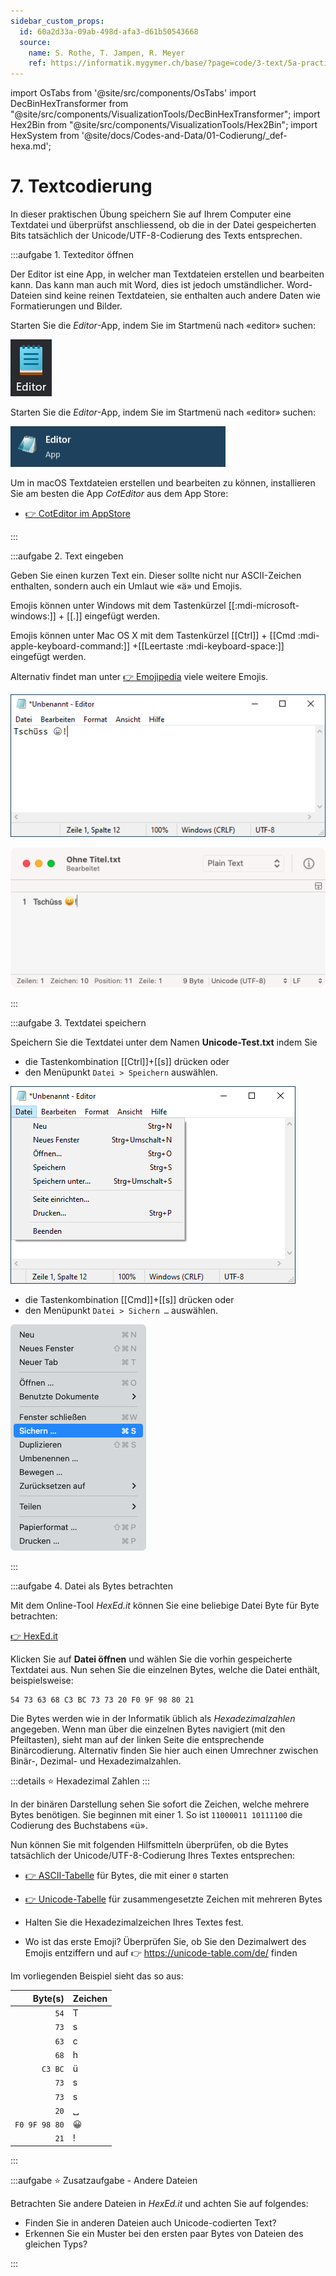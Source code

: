 ```yaml
---
sidebar_custom_props:
  id: 60a2d33a-09ab-498d-afa3-d61b50543668
  source:
    name: S. Rothe, T. Jampen, R. Meyer
    ref: https://informatik.mygymer.ch/base/?page=code/3-text/5a-practical-windows/
---
```


import OsTabs from '@site/src/components/OsTabs'
import DecBinHexTransformer from "@site/src/components/VisualizationTools/DecBinHexTransformer";
import Hex2Bin from "@site/src/components/VisualizationTools/Hex2Bin";
import HexSystem from '@site/docs/Codes-and-Data/01-Codierung/_def-hexa.md';

# 7. Textcodierung

In dieser praktischen Übung speichern Sie auf Ihrem Computer eine Textdatei und überprüfst anschliessend, ob die in der Datei gespeicherten Bits tatsächlich der Unicode/UTF-8-Codierung des Texts entsprechen.

:::aufgabe 1. Texteditor öffnen
<Answer type="state" webKey="528f373f-d9d7-4fe4-a211-c27726f18dd3" />

Der Editor ist eine App, in welcher man Textdateien erstellen und bearbeiten kann. Das kann man auch mit Word, dies ist jedoch umständlicher. Word-Dateien sind keine reinen Textdateien, sie enthalten auch andere Daten wie Formatierungen und Bilder.

<OsTabs>
<TabItem value="win">

Starten Sie die _Editor_-App, indem Sie im Startmenü nach «editor» suchen:

![](images/07-editor-win11.png)

</TabItem>
<TabItem value="win10">

Starten Sie die _Editor_-App, indem Sie im Startmenü nach «editor» suchen:

![](images/07-editor-win10.png)

</TabItem>
<TabItem value="mac">

Um in macOS Textdateien erstellen und bearbeiten zu können, installieren Sie am besten die App _CotEditor_ aus dem App Store:

- [👉 CotEditor im AppStore](https://apps.apple.com/de/app/coteditor/id1024640650)

</TabItem>
</OsTabs>

:::

:::aufgabe 2. Text eingeben
<Answer type="state" webKey="6682dc2c-b472-4fad-98f4-eb8bbe6f42ab" />

Geben Sie einen kurzen Text ein. Dieser sollte nicht nur ASCII-Zeichen enthalten, sondern auch ein Umlaut wie «ä» und Emojis. 


<OsTabs>
<TabItem value="win">

Emojis können unter Windows mit dem Tastenkürzel [[:mdi-microsoft-windows:]] + [[.]] eingefügt werden.

</TabItem>
<TabItem value="mac">

Emojis können unter Mac OS X mit dem Tastenkürzel [[Ctrl]] + [[Cmd :mdi-apple-keyboard-command:]] +[[Leertaste :mdi-keyboard-space:]] eingefügt werden.

</TabItem>
</OsTabs>

Alternativ findet man unter [👉 Emojipedia](https://emojipedia.org) viele weitere Emojis.


<OsTabs>
<TabItem value="win">

![](images/07-notepad-input.png)

</TabItem>
<TabItem value="mac">

![](images/07-coteditor-input.png)

</TabItem>
</OsTabs>
:::

:::aufgabe 3. Textdatei speichern
<Answer type="state" webKey="b685dfdc-27eb-444a-a59f-019b315aa4af" />

Speichern Sie die Textdatei unter dem Namen __Unicode-Test.txt__ indem Sie


<OsTabs>
<TabItem value="win">

- die Tastenkombination [[Ctrl]]+[[s]] drücken oder
- den Menüpunkt `Datei > Speichern` auswählen.

![](images/07-notepad-save.png)

</TabItem>
<TabItem value="mac">

- die Tastenkombination [[Cmd]]+[[s]] drücken oder
- den Menüpunkt `Datei > Sichern …` auswählen.

![](images/07-coteditor-save.png)

</TabItem>
</OsTabs>

:::

:::aufgabe 4. Datei als Bytes betrachten
<Answer type="state" webKey="42f48306-1123-4161-a256-1eacc6ab8430" />

Mit dem Online-Tool _HexEd.it_ können Sie eine beliebige Datei Byte für Byte betrachten:

[👉 HexEd.it](https://hexed.it)

Klicken Sie auf **Datei öffnen** und wählen Sie die vorhin gespeicherte Textdatei aus. Nun sehen Sie die einzelnen Bytes, welche die Datei enthält, beispielsweise:

```
54 73 63 68 C3 BC 73 73 20 F0 9F 98 80 21
```

Die Bytes werden wie in der Informatik üblich als *Hexadezimalzahlen* angegeben. Wenn man über die einzelnen Bytes navigiert (mit den Pfeiltasten), sieht man auf der linken Seite die entsprechende Binärcodierung. Alternativ finden Sie hier auch einen Umrechner zwischen Binär-, Dezimal- und Hexadezimalzahlen.


:::details ⭐️ Hexadezimal Zahlen
<HexSystem />
<DecBinHexTransformer />
:::

<Hex2Bin />

In der binären Darstellung sehen Sie sofort die Zeichen, welche mehrere Bytes benötigen. Sie beginnen mit einer 1. So ist `11000011 10111100` die Codierung des Buchstabens «ü».

Nun können Sie mit folgenden Hilfsmitteln überprüfen, ob die Bytes tatsächlich der Unicode/UTF-8-Codierung Ihres Textes entsprechen:

- [👉 ASCII-Tabelle](./03-Zeichencodierung.mdx#) für Bytes, die mit einer `0` starten
- [👉 Unicode-Tabelle](https://unicode-table.com/de/) für zusammengesetzte Zeichen mit mehreren Bytes

- Halten Sie die Hexadezimalzeichen Ihres Textes fest.
- Wo ist das erste Emoji? Überprüfen Sie, ob Sie den Dezimalwert des Emojis entziffern und auf 👉 https://unicode-table.com/de/ finden

<Answer type="text" webKey="a12363b7-4403-481e-8226-97f28624465f" />

<Hint>

Im vorliegenden Beispiel sieht das so aus:

<div className="small-table" style={{marginLeft: '2em'}}>

|       Byte(s) | Zeichen |
| ------------: | :------ |
|          `54` | T       |
|          `73` | s       |
|          `63` | c       |
|          `68` | h       |
|       `C3 BC` | ü       |
|          `73` | s       |
|          `73` | s       |
|          `20` | ␣       |
| `F0 9F 98 80` | 😀       |
|          `21` | !       |

</div>
</Hint>
:::

:::aufgabe ⭐️ Zusatzaufgabe - Andere Dateien
<Answer type="state" webKey="132b7d4d-6605-45d6-a212-079d3487ec8a" />

Betrachten Sie andere Dateien in _HexEd.it_ und achten Sie auf folgendes:

- Finden Sie in anderen Dateien auch Unicode-codierten Text?
- Erkennen Sie ein Muster bei den ersten paar Bytes von Dateien des gleichen Typs?

<Answer type="text" webKey="cd4a4497-1fcb-4cd9-a522-cd9c8e58b88b" />
:::


